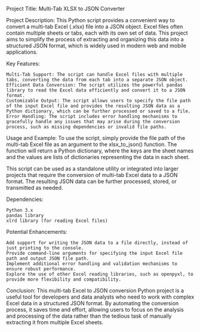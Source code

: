 Project Title: Multi-Tab XLSX to JSON Converter

Project Description:
This Python script provides a convenient way to convert a multi-tab Excel (.xlsx) file into a JSON object. Excel files often contain multiple sheets or tabs, each with its own set of data. This project aims to simplify the process of extracting and organizing this data into a structured JSON format, which is widely used in modern web and mobile applications.

Key Features:

    Multi-Tab Support: The script can handle Excel files with multiple tabs, converting the data from each tab into a separate JSON object.
    Efficient Data Conversion: The script utilizes the powerful pandas library to read the Excel data efficiently and convert it to a JSON format.
    Customizable Output: The script allows users to specify the file path of the input Excel file and provides the resulting JSON data as a Python dictionary, which can be further processed or saved to a file.
    Error Handling: The script includes error handling mechanisms to gracefully handle any issues that may arise during the conversion process, such as missing dependencies or invalid file paths.

Usage and Example:
To use the script, simply provide the file path of the multi-tab Excel file as an argument to the xlsx_to_json() function. The function will return a Python dictionary, where the keys are the sheet names and the values are lists of dictionaries representing the data in each sheet.

This script can be used as a standalone utility or integrated into larger projects that require the conversion of multi-tab Excel data to a JSON format. The resulting JSON data can be further processed, stored, or transmitted as needed.

Dependencies:

    Python 3.x
    pandas library
    xlrd library (for reading Excel files)

Potential Enhancements:

    Add support for writing the JSON data to a file directly, instead of just printing to the console.
    Provide command-line arguments for specifying the input Excel file path and output JSON file path.
    Implement additional error handling and validation mechanisms to ensure robust performance.
    Explore the use of other Excel reading libraries, such as openpyxl, to provide more flexibility and compatibility.

Conclusion:
This multi-tab Excel to JSON conversion Python project is a useful tool for developers and data analysts who need to work with complex Excel data in a structured JSON format. By automating the conversion process, it saves time and effort, allowing users to focus on the analysis and processing of the data rather than the tedious task of manually extracting it from multiple Excel sheets.

